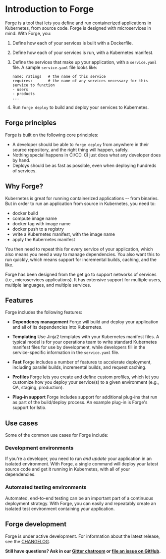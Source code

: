 # Introduction to Forge

Forge is a tool that lets you define and run containerized applications in Kubernetes, from source code. Forge is designed with microservices in mind. With Forge, you:

1. Define how each of your services is built with a Dockerfile.
2. Define how each of your services is run, with a Kubernetes manifest.
3. Define the services that make up your application, with a `service.yaml` file. A sample `service.yaml` file looks like:

   ```
   name: ratings   # the name of this service
   requires:       # the name of any services necessary for this service to function
   - users
   - products
   ...
   ```

4. Run `forge deploy` to build and deploy your services to Kubernetes.

## Forge principles

Forge is built on the following core principles:

* A developer should be able to `forge deploy` from anywhere in their source repository, and the right thing will happen, safely.
* Nothing special happens in CI/CD. CI just does what any developer does by hand.
* Deploys should be as fast as possible, even when deploying hundreds of services.

## Why Forge?

Kubernetes is great for running containerized applications -- from binaries. But in order to run an application from source in Kubernetes, you need to:

* docker build
* compute image name
* docker tag with image name
* docker push to a registry
* write a Kubernetes manifest, with the image name
* apply the Kubernetes manifest

You then need to repeat this for every service of your application, which also means you need a way to manage dependencies. You also want this to run quickly, which means support for incremental builds, caching, and the like.

Forge has been designed from the get go to support networks of services (i.e., microservices applications). It has extensive support for multiple users, multiple languages, and multiple services.

## Features

Forge includes the following features:

* **Dependency management** Forge will build and deploy your application and all of its dependencies into Kubernetes.

* **Templating** Use Jinja2 templates with your Kubernetes manifest files. A typical model is for your operations team to write standard Kubernetes manifest files for use by development, while developers fill in the service-specific information in the `service.yaml` file.

* **Fast** Forge includes a number of features to accelerate deployment, including parallel builds, incremental builds, and request caching.

* **Profiles** Forge lets you create and define custom profiles, which let you customize how you deploy your service(s) to a given environment (e.g., QA, staging, production).

* **Plug-in support** Forge includes support for additional plug-ins that run as part of the build/deploy process. An example plug-in is Forge's support for Istio.

## Use cases

Some of the common use cases for Forge include:

### Development environments

If you're a developer, you need to run *and update* your application in an isolated environment. With Forge, a single command will deploy your latest source code and get it running in Kubernetes, with all of your dependencies.

### Automated testing environments

Automated, end-to-end testing can be an important part of a continuous deployment strategy. With Forge, you can easily and repeatably create an isolated test environment containing your application.

## Forge development

Forge is under active development. For information about the latest release, see the [CHANGELOG](../reference/changelog.html).

**Still have questions? Ask in our [Gitter chatroom](https://gitter.im/datawire/forge) or [file an issue on GitHub](https://github.com/datawire/forge/issues/new).**
